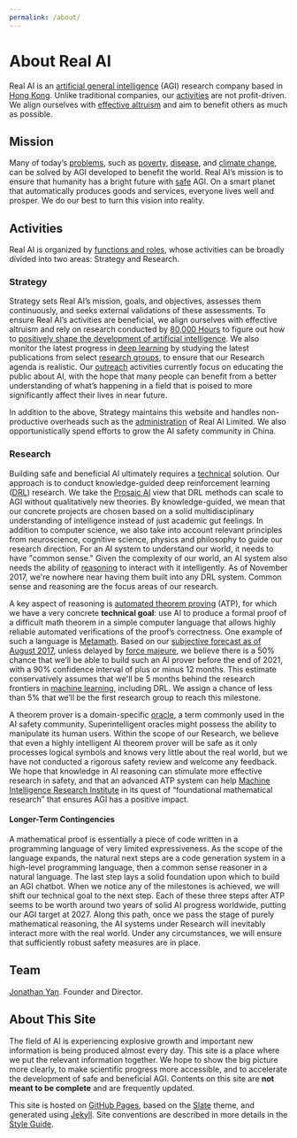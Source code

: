```yaml
---
permalink: /about/
---
```

# About Real AI

Real AI is an [artificial general intelligence](https://en.wikipedia.org/wiki/Artificial_general_intelligence) (AGI) research company based in [Hong Kong](hong-kong.md). Unlike traditional companies, our [activities](#activities) are not profit-driven. We align ourselves with [effective altruism](../safety/effective-altruism.md) and aim to benefit others as much as possible.

## Mission

Many of today’s [problems](https://80000hours.org/articles/cause-selection/), such as [poverty](https://80000hours.org/problem-profiles/health-in-poor-countries/), [disease](https://80000hours.org/problem-profiles/biosecurity/), and [climate change](https://80000hours.org/problem-profiles/climate-change/), can be solved by AGI developed to benefit the world. Real AI’s mission is to ensure that humanity has a bright future with [safe](../safety/README.md) AGI. On a smart planet that automatically produces goods and services, everyone lives well and prosper. We do our best to turn this vision into reality.

## Activities

Real AI is organized by [functions and roles](organization.md), whose activities can be broadly divided into two areas: Strategy and Research.

### Strategy

Strategy sets Real AI’s mission, goals, and objectives, assesses them continuously, and seeks external validations of these assessments. To ensure Real AI’s activities are beneficial, we align ourselves with effective altruism and rely on research conducted by [80,000 Hours](https://80000hours.org/) to figure out how to [positively shape the development of artificial intelligence](https://80000hours.org/problem-profiles/positively-shaping-artificial-intelligence/). We also monitor the latest progress in [deep learning](https://en.wikipedia.org/wiki/Deep_learning) by studying the latest publications from select [research groups](../research-groups/README.md), to ensure that our Research agenda is realistic. Our [outreach](outreach.md) activities currently focus on educating the public about AI, with the hope that many people can benefit from a better understanding of what’s happening in a field that is poised to more significantly affect their lives in near future.

In addition to the above, Strategy maintains this website and handles non-productive overheads such as the [administration](admin.md) of Real AI Limited. We also opportunistically spend efforts to grow the AI safety community in China. 

### Research

Building safe and beneficial AI ultimately requires a [technical](https://80000hours.org/problem-profiles/positively-shaping-artificial-intelligence/#1-technical-research) solution. Our approach is to conduct knowledge-guided deep reinforcement learning ([DRL](../DRL/README.md)) research. We take the [Prosaic AI](../prosaic.md) view that DRL methods can scale to AGI without qualitatively new theories. By knowledge-guided, we mean that our concrete projects are chosen based on a solid multidisciplinary understanding of intelligence instead of just academic gut feelings. In addition to computer science, we also take into account relevant principles from neuroscience, cognitive science, physics and philosophy to guide our research direction. For an AI system to understand our world, it needs to have "common sense." Given the complexity of our world, an AI system also needs the ability of [reasoning](../reasoning.md) to interact with it intelligently. As of November 2017, we're nowhere near having them built into any DRL system. Common sense and reasoning are the focus areas of our research.

A key aspect of reasoning is [automated theorem proving](../automated-theorem-proving.md) (ATP), for which we have a very concrete **technical goal**: use AI to produce a formal proof of a difficult math theorem in a simple computer language that allows highly reliable automated verifications of the proof’s correctness. One example of such a language is [Metamath](../metamath.md). Based on our [subjective forecast as of August 2017](../forecasts/proving-mathematical-theorems.md), unless delayed by [force majeure](risks/README.md), we believe there is a 50% chance that we’ll be able to build such an AI prover before the end of 2021, with a 90% confidence interval of plus or minus 12 months. This estimate conservatively assumes that we'll be 5 months behind the research frontiers in [machine learning](../machine-learning/README.md), including DRL. We assign a chance of less than 5% that we’ll be the first research group to reach this milestone.

A theorem prover is a domain-specific [oracle](../safety/oracle-ai.md), a term commonly used in the AI safety community. Superintelligent oracles might possess the ability to manipulate its human users. Within the scope of our Research, we believe that even a highly intelligent AI theorem prover will be safe as it only processes logical symbols and knows very little about the real world, but we have not conducted a rigorous safety review and welcome any feedback. We hope that knowledge in AI reasoning can stimulate more effective research in safety, and that an advanced ATP system can help [Machine Intelligence Research Institute](https://intelligence.org/) in its quest of “foundational mathematical research” that ensures AGI has a positive impact.

#### Longer-Term Contingencies

A mathematical proof is essentially a piece of code written in a programming language of very limited expressiveness. As the scope of the language expands, the natural next steps are a code generation system in a high-level programming language, then a common sense reasoner in a natural language. The last step lays a solid foundation upon which to build an AGI chatbot. When we notice any of the milestones is achieved, we will shift our technical goal to the next step. Each of these three steps after ATP seems to be worth around two years of solid AI progress worldwide, putting our AGI target at 2027. Along this path, once we pass the stage of purely mathematical reasoning, the AI systems under Research will inevitably interact more with the real world. Under any circumstances, we will ensure that sufficiently robust safety measures are in place.

## Team

[Jonathan Yan](https://www.linkedin.com/in/jonathan-yan-766461130/). Founder and Director.

## About This Site

The field of AI is experiencing explosive growth and important new information is being produced almost every day. This site is a place where we put the relevant information together. We hope to show the big picture more clearly, to make scientific progress more accessible, and to accelerate the development of safe and beneficial AGI. Contents on this site are **not meant to be complete** and are frequently updated.

This site is hosted on [GitHub Pages](https://pages.github.com/), based on the [Slate](https://github.com/pages-themes/slate) theme, and generated using [Jekyll](http://jekyllrb.com/). Site conventions are described in more details in the [Style Guide](style-guide.md).

